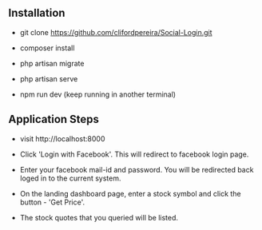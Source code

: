 
## Installation

- git clone https://github.com/clifordpereira/Social-Login.git

- composer install

- php artisan migrate

- php artisan serve

- npm run dev (keep running in another terminal)


## Application Steps

- visit http://localhost:8000

- Click 'Login with Facebook'. This will redirect to facebook login page.

- Enter your facebook mail-id and password. You will be redirected back loged in to the current system.

- On the landing dashboard page, enter a stock symbol and click the button - 'Get Price'.

- The stock quotes that you queried will be listed.
